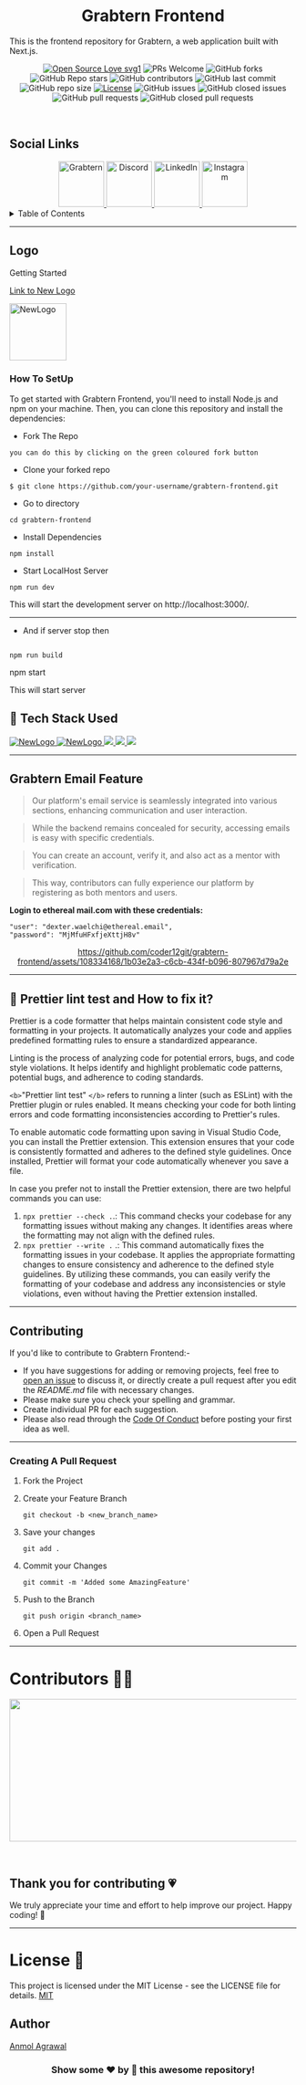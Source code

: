<h1 align="center"> Grabtern Frontend</h1>
This is the frontend repository for Grabtern, a web application built with Next.js.
<br>

<div align="center">
 <p>

[![Open Source Love svg1](https://badges.frapsoft.com/os/v1/open-source.svg?v=103)](https://github.com/ellerbrock/open-source-badges/)
![PRs Welcome](https://img.shields.io/badge/PRs-welcome-brightgreen.svg?style=flat)
![GitHub forks](https://img.shields.io/github/forks/anmode/grabtern-frontend?style=flat&logo=github)
![GitHub Repo stars](https://img.shields.io/github/stars/anmode/grabtern-frontend?style=flat&logo=github)
![GitHub contributors](https://img.shields.io/github/contributors/anmode/grabtern-frontend)
![GitHub last commit](https://img.shields.io/github/last-commit/anmode/grabtern-frontend)
![GitHub repo size](https://img.shields.io/github/repo-size/anmode/grabtern-frontend)
[![License](https://img.shields.io/badge/License-MIT-green)](#license)
![GitHub issues](https://img.shields.io/github/issues/anmode/grabtern-frontend)
![GitHub closed issues](https://img.shields.io/github/issues-closed/anmode/grabtern-frontend)
![GitHub pull requests](https://img.shields.io/github/issues-pr/anmode/grabtern-frontend)
![GitHub closed pull requests](https://img.shields.io/github/issues-pr-closed/anmode/grabtern-frontend)

</p>
 </div>
 <br>

## Social Links

<div align="center">
  <a href="https://www.grabtern.in">
    <img src="https://www.grabtern.in/_next/image?url=%2F_next%2Fstatic%2Fmedia%2Flogo.a3bd38dc.png&w=256&q=75" alt="Grabtern" width="80" height="80"/>
  </a>
  <a href="https://discord.gg/9zRCUmUtA2">
    <img src="https://img.icons8.com/color/48/000000/discord-logo.png" alt="Discord" width="80" height="80"/>
  </a>
  <a href="https://www.linkedin.com/company/grabtern/">
    <img src="https://img.icons8.com/color/48/000000/linkedin.png" alt="LinkedIn" width="80" height="80"/>
  </a>
  <a href="#">
    <img src="https://github.com/Vidip-Ghosh/grabtern-frontend/assets/91741581/80c6f9fb-fbae-4f42-a1bb-22a017fe5e9b" alt="Instagram" width="80" height="80"/>
  </a>
</div>

<details>
   <summary>Table of Contents</summary>
  <ol>
    <li>
      <a href="#getting-started">Getting Started 📌</a>
      <ul>
        <li><a href="#-tech-stack-used">Tech Stacks used 💻</a></li>
      </ul>
    </li>
   <li><a href="#garbtern-email-feature">Grabtern Email Feature</a></li>
    <li><a href="#-prettier-lint-test-and-how-to-fix-it">Prettier lint Test</a></li>
    <li><a href="#contributing">How to contribute?</a></li>
    <li><a href="#author">Author</a></li>
    <li><a href="#license">License</a></li>
    <li><a href="#-thank-you-for-your-contribution">Our Contributors</a></li>
  </ol>
</details>

---

## Logo

Getting Started

[Link to New Logo](https://www.canva.com/design/DAFlzVM_kfs/FJmsajDd_Kv2PgN0VF5UzQ/edit?utm_content=DAFlzVM_kfs&utm_campaign=designshare&utm_medium=link2&utm_source=sharebutton)

<a href="https://www.grabtern.in">
        <img src="https://github.com/Vidip-Ghosh/grabtern-frontend/assets/91741581/c34aa132-b417-4c0d-ace7-aa2aa48e3826" width="100" height="100" alt="NewLogo">
    </a>

### How To SetUp

To get started with Grabtern Frontend, you'll need to install Node.js and npm on your machine. Then, you can clone this repository and install the dependencies:

- Fork The Repo

```
you can do this by clicking on the green coloured fork button
```

- Clone your forked repo

```
$ git clone https://github.com/your-username/grabtern-frontend.git
```

- Go to directory

```
cd grabtern-frontend
```

- Install Dependencies

```
npm install
```

- Start LocalHost Server

```
npm run dev
```

This will start the development server on http://localhost:3000/.

---

- And if server stop then

```

npm run build
```

npm start

This will start server

## 🧰 Tech Stack Used

<a href="https://img.shields.io/badge/next.js-000000?style=for-the-badge&logo=nextdotjs&logoColor=white">
<img src="https://img.shields.io/badge/next.js-000000?style=for-the-badge&logo=nextdotjs&logoColor=white" alt="NewLogo">
</a>

<a href="https://img.shields.io/badge/MongoDB-4EA94B?style=for-the-badge&logo=mongodb&logoColor=white">
<img src="https://img.shields.io/badge/MongoDB-4EA94B?style=for-the-badge&logo=mongodb&logoColor=white" alt="NewLogo">
</a>

<a href="https://img.shields.io/badge/Docker-2CA5E0?style=for-the-badge&logo=docker&logoColor=white">
<img src="https://img.shields.io/badge/Docker-2CA5E0?style=for-the-badge&logo=docker&logoColor=white">
</a>

<a href="https://img.shields.io/badge/Node.js-339933?style=for-the-badge&logo=nodedotjs&logoColor=white">
<img src="https://img.shields.io/badge/Node.js-339933?style=for-the-badge&logo=nodedotjs&logoColor=white">
</a>

<a href="https://img.shields.io/badge/GitHub%20CI/CD-222222?style=for-the-badge&logo=GitHub%20Pages&logoColor=white">
<img src="https://img.shields.io/badge/GitHub%20CI/CD-222222?style=for-the-badge&logo=GitHub%20Pages&logoColor=white">
</a>

---

## Grabtern Email Feature

> Our platform's email service is seamlessly integrated into various sections, enhancing communication and user interaction.

> While the backend remains concealed for security, accessing emails is easy with specific credentials.

> You can create an account, verify it, and also act as a mentor with verification.

> This way, contributors can fully experience our platform by registering as both mentors and users.

**Login to ethereal mail.com with these credentials:**

```
"user": "dexter.waelchi@ethereal.email",
"password": "MjMfuHFxfjeXttjH8v"
```

<div align='center'>

https://github.com/coder12git/grabtern-frontend/assets/108334168/1b03e2a3-c6cb-434f-b096-807967d79a2e

</div>

---

## 🧪 Prettier lint test and How to fix it?

Prettier is a code formatter that helps maintain consistent code style and formatting in your projects. It automatically analyzes your code and applies predefined formatting rules to ensure a standardized appearance.

Linting is the process of analyzing code for potential errors, bugs, and code style violations. It helps identify and highlight problematic code patterns, potential bugs, and adherence to coding standards.

`<b>`"Prettier lint test" `</b>` refers to running a linter (such as ESLint) with the Prettier plugin or rules enabled. It means checking your code for both linting errors and code formatting inconsistencies according to Prettier's rules.

To enable automatic code formatting upon saving in Visual Studio Code, you can install the Prettier extension. This extension ensures that your code is consistently formatted and adheres to the defined style guidelines. Once installed, Prettier will format your code automatically whenever you save a file.

In case you prefer not to install the Prettier extension, there are two helpful commands you can use:

1. `npx prettier --check .`.: This command checks your codebase for any formatting issues without making any changes. It identifies areas where the formatting may not align with the defined rules.
2. `npx prettier --write .` .: This command automatically fixes the formatting issues in your codebase. It applies the appropriate formatting changes to ensure consistency and adherence to the defined style guidelines.
   By utilizing these commands, you can easily verify the formatting of your codebase and address any inconsistencies or style violations, even without having the Prettier extension installed.

---

## Contributing

If you'd like to contribute to Grabtern Frontend:-

- If you have suggestions for adding or removing projects, feel free to [open an issue](https://github.com/anmode/grabtern-frontend/issues/new) to discuss it, or directly create a pull request after you edit the _README.md_ file with necessary changes.
- Please make sure you check your spelling and grammar.
- Create individual PR for each suggestion.
- Please also read through the [Code Of Conduct](https://github.com//anmode/grabtern-frontend/main/CODE_OF_CONDUCT.md) before posting your first idea as well.

---

### Creating A Pull Request

1. Fork the Project
2. Create your Feature Branch

   `git checkout -b <new_branch_name>`

3. Save your changes

   `git add .`

4. Commit your Changes

   `git commit -m 'Added some AmazingFeature'`

5. Push to the Branch

   `git push origin <branch_name>`

6. Open a Pull Request

---

# Contributors 🙋🏽

<p align="center">
      <a href="https://github.com/anmode/grabtern-frontend/graphs/contributors">
        <img src="https://api.vaunt.dev/v1/github/entities/anmode/repositories/grabtern-frontend/contributors?format=svg&limit=54" width="700" height="250" />
      </a>
</p>

<br>
  
## Thank you for contributing 💗 
We truly appreciate your time and effort to help improve our project. Happy coding! 🚀


---

# License 📜

This project is licensed under the MIT License - see the LICENSE file for details.
[MIT](https://choosealicense.com/licenses/mit/)

## Author

[Anmol Agrawal](https://github.com/anmode)

<h3 align="center">Show some ❤️ by 🌟 this awesome repository!</h3>
